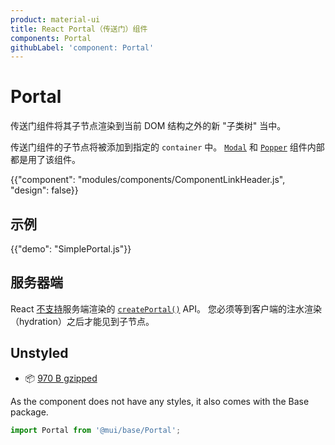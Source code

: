 ```yaml
---
product: material-ui
title: React Portal（传送门）组件
components: Portal
githubLabel: 'component: Portal'
---
```


# Portal

<p class="description">传送门组件将其子节点渲染到当前 DOM 结构之外的新 "子类树" 当中。</p>

传送门组件的子节点将被添加到指定的 `container` 中。 [`Modal`](/material-ui/react-modal/) 和 [`Popper`](/material-ui/react-popper/) 组件内部都是用了该组件。

{{"component": "modules/components/ComponentLinkHeader.js", "design": false}}

## 示例

{{"demo": "SimplePortal.js"}}

## 服务器端

React [不支持](https://github.com/facebook/react/issues/13097)服务端渲染的 [`createPortal()`](https://reactjs.org/docs/portals.html) API。 您必须等到客户端的注水渲染（hydration）之后才能见到子节点。

## Unstyled

- 📦 [970 B gzipped](https://bundlephobia.com/package/@mui/base@latest)

As the component does not have any styles, it also comes with the Base package.

```js
import Portal from '@mui/base/Portal';
```
